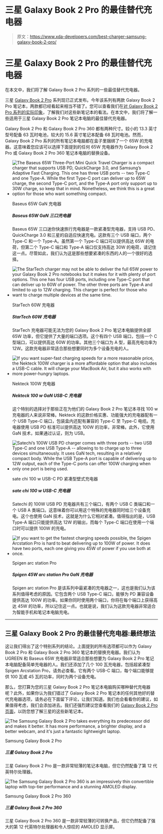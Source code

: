 # 三星 Galaxy Book 2 Pro 的最佳替代充电器

> 原文：<https://www.xda-developers.com/best-charger-samsung-galaxy-book-2-pro/>

# 三星 Galaxy Book 2 Pro 的最佳替代充电器

在本文中，我们将了解 Galaxy Book 2 Pro 系列的一些最佳替代充电器。

三星 [Galaxy Book 2 Pro](https://www.xda-developers.com/samsung-galaxy-book-2-pro-360-15-review/) 系列现已正式发布。今年该系列有两款 Galaxy Book 2 Pro 笔记本，两款都已经看起来相当不错了。您可以查看我们在[对 Galaxy Book 2 Pro 系列的实际印象](https://www.xda-developers.com/samsung-galaxy-book-2-pro-hands-on/)，了解我们对这些新笔记本的看法。在本文中，我们将了解一些适用于三星 Galaxy Book 2 Pro 笔记本电脑的最佳替代充电器。

Galaxy Book 2 Pro 和 Galaxy Book 2 Pro 360 都有两种尺寸。较小的 13.3 英寸型号配备 63 瓦时电池，较大的 15.6 英寸笔记本配备 68 瓦时电池。然而，Galaxy Book 2 Pro 系列的所有笔记本电脑都在盒子里捆绑了一个 65W 的充电器。这意味着您应该可以选择下面提到的任何 65W 充电器作为 Galaxy Book 2 Pro 或 Galaxy Book 2 Pro 360 笔记本电脑的替换设备。

*   <picture>![The Baseus 65W Three-Port Mini Quick Travel Charger is a compact charger that supports USB PD, QuickCharge 3.0, and Samsung’s Adaptive Fast Charging. This one has three USB ports -- two Type-C and one Type-A. While the first Type-C port can deliver up to 65W charge, the second Type-C port, and the Type-A port only support up to 30W charge, so keep that in mind. Nonetheless, we think this is a great option for those who want something compact.](img/030a600b5783ed1b207944af857c1460.png)</picture>

    Baseus 65W GaN 充电器

    ##### Baseus 65W GaN 三口充电器

    Baseus 65W 三口迷你快速旅行充电器是一款紧凑型充电器，支持 USB PD、QuickCharge 3.0 和三星的自适应快速充电。这款有三个 USB 端口，两个 Type-C 和一个 Type-A。虽然第一个 Type-C 端口可以提供高达 65W 的电荷，但第二个 Type-C 端口和 Type-A 端口仅支持高达 30W 的电荷，请记住这一点。尽管如此，我们认为这是那些想要紧凑的东西的人的一个很好的选择。

*   <picture>![The StarTech charger may not be able to deliver the full 65W power to your Galaxy Book 2 Pro notebooks but it makes for it with plenty of port options. This one has four USB ports, including one Type-C port that can deliver up to 60W of power. The other three ports are Type-A and limited to up to 12W charging. This charger is perfect for those who want to charge multiple devices at the same time.](img/d9e8796f4684629e7e86ba89984ef1ba.png)</picture>

    StarTech 60W 充电器

    ##### StarTech 60W 充电器

    StarTech 充电器可能无法为您的 Galaxy Book 2 Pro 笔记本电脑提供全部 65W 功率，但它提供了大量的端口选项。这个有四个 USB 端口，包括一个 C 型端口，可以提供高达 60W 的功率。其他三个端口为 A 型，最高充电功率为 12W。这款充电器非常适合那些想要同时为多个设备充电的人。

*   <picture>![If you want super-fast charging speeds for a more reasonable price, the Nekteck 100W charger is a more affordable option that also includes a USB-C cable. It will charge your MacBook Air, but it also works with more power-hungry laptops.](img/c4b190c39b50468d865e95a649e562a0.png)</picture>

    Nekteck 100W 充电器

    ##### Nekteck 100 w GaN USB-C 充电器

    这个特别的选择对于那些正在为他们的 Galaxy Book 2 Pro 笔记本寻找 100 w 充电器的人来说非常棒。Nekteck 的这款价格实惠、功能强大的充电器配有一个 USB Type-C 端口，包装盒内还配有兼容的 Type-C 至 Type-C 电缆。充电器使用 USB PD 标准可以提供高达 100W 的功率，非常棒。此外，它使用 GaN 技术，如果通过认证，则为 USB。

*   <picture>![Satechi’s 100W USB PD charger comes with three ports -- two USB Type-C and one USB Type-A -- allowing to to charge up to three devices simultaneously. It uses GaN tech, resulting in a relatively compact body. While the USB Type-A port is capable of delivering up to 12W output, each of the Type-C ports can offer 100W charging when only one port is being used.](img/737fa07bc2726e1d4fcb3e11135148c7.png)</picture>

    sate chi 100 w USB-C PD 紧凑型壁式充电器

    ##### sate chi 100 w USB-C 充电器

    Satechi 的 100W USB PD 充电器共有三个端口，有两个 USB C 类端口和一个 USB A 类端口。这意味着你可以用这个特殊的充电器同时给三个设备充电。这个也使用 GaN 技术，这就是为什么它相对紧凑。值得指出的是，USB Type-A 端口只能提供高达 12W 的输出，而每个 Type-C 端口在使用一个端口时可以提供 100W 的充电。

*   <picture>![If you want to get the fastest charging speeds possible, the Spigen Arcstation Pro is hard to beat delivering up to 100W of power. It does have two ports, each one giving you 45W of power if you use both at once.](img/7f3d4ac64aae5aecce1a35a67865fccd.png)</picture>

    Spigen arc station Pro

    ##### Spigen 45W arc station Pro GaN 充电器

    Spigen arc station Pro 是该系列中最紧凑的充电器之一，这也是我们认为该系列值得考虑的原因。它包含两个 USB Type-C 端口，能够为 PD 兼容设备提供高达 100W 的功率。如果你同时使用两个端口，你将在每个端口上获得高达 45W 的功率，所以记住这一点。也就是说，我们认为这款充电器非常适合为智能手机和笔记本电脑充电。

* * *

## 三星 Galaxy Book 2 Pro 的最佳替代充电器:最终想法

这让我们得出了这个特别系列的结论。上面提到的所有选项都可以作为 Galaxy Book 2 Pro 和 Galaxy Book 2 Pro 360 笔记本的替换充电器。我们认为 UGREEN 和 Baseus 65W 充电器非常适合那些想要为 Galaxy Book 2 Pro 笔记本电脑配备简单充电器的人。我们还添加了几个 100 瓦充电器，包括超紧凑型 Spigen Arcstation Pro，请务必查看。它有两个 USB-C 端口，每个端口能够提供 100 瓦或 45 瓦的功率，同时为两个设备充电。

那么，您打算为您的三星 Galaxy Book 2 Pro 笔记本电脑购买哪种替代充电器呢？此外，如果你认为我们错过了 Galaxy Book 2 Pro 笔记本的任何其他好的替代充电器选项，请务必在下面留下评论，让我们知道。我们也会看看你的建议，如果值得考虑，我们会添加进去。我们还强烈建议您查看我们的 [Galaxy Book 2 Pro 页面](https://www.xda-developers.com/samsung-galaxy-book-2-pro/)，以防您想了解三星的这些新笔记本。

 <picture>![The Samsung Galaxy Book 2 Pro takes everything its predecessor did and makes it better. It has more performance, a brighter display, and a better webcam, and it's just a fantastic lightweight laptop.](img/68b21ae5dec82cf7966d2c79fe4a325b.png)</picture> 

Samsung Galaxy Book 2 Pro

##### 三星 Galaxy Book 2 Pro

三星 Galaxy Book 2 Pro 是一款非常轻薄的笔记本电脑，但它仍然配备了第 12 代英特尔处理器。

 <picture>![The Samsung Galaxy Book 2 Pro 360 is an impressively thin convertible laptop with top-tier performance and a stunning AMOLED display.](img/3efbdcbc3b3e54befc448b6aac0791c1.png)</picture> 

Samsung Galaxy Book 2 Pro 360

##### 三星 Galaxy Book 2 Pro 360

三星 Galaxy Book 2 Pro 360 是一款非常轻薄的可转换产品，但它仍然配备了强大的第 12 代英特尔处理器和令人惊叹的 AMOLED 显示屏。